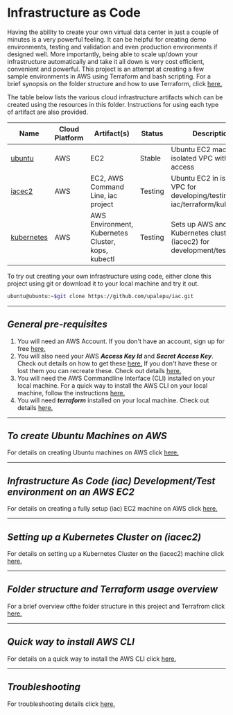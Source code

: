 # Infrastructure as Code

Having the ability to create your own virtual data center in just a couple of minutes is a very powerful feeling. It can be helpful for creating demo environments, testing and validation and even production environments if designed well. More importantly, being able to scale up/down your infrastructure automatically and take it all down is very cost efficient, convenient and powerful. This project is an attempt at creating a few sample environments in AWS using Terraform and bash scripting. For a brief synopsis on the folder structure and how to use Terraform, click [here.](#tfo)

The table below lists the various cloud infrastructure artifacts which can be created using the resources in this folder. Instructions for using each type of artifact are also provided.

Name|Cloud Platform|Artifact(s)|Status|Description
---|---|---|---|---
[ubuntu](#ubuntu)|AWS|EC2|Stable|Ubuntu EC2 machine in isolated VPC with SSH access
[iacec2](#iacec2)|AWS|EC2, AWS Command Line, iac project|Testing|Ubuntu EC2 in isolated VPC for developing/testing iac/terraform/kubernetes
[kubernetes](#kubernetes)|AWS|AWS Environment, Kubernetes Cluster, kops, kubectl|Testing|Sets up AWS and a Kubernetes cluster on (iacec2) for development/testing

[comment]: # (Upcoming items)
[comment]: # (windows|AWS|EC2|Not Done|Windows Server Basic|)

To try out creating your own infrastructure using code, either clone this project using git or download it to your local machine and try it out.

```bash
ubuntu@ubuntu:~$git clone https://github.com/upalepu/iac.git
```

---

## *General pre-requisites*

1) You will need an AWS Account. If you don't have an account, sign up for free [here.](https://aws.amazon.com/free/)
2) You will also need your AWS ***Access Key Id*** and ***Secret Access Key***. Check out details on how to get these [here.](https://docs.aws.amazon.com/sdk-for-java/v1/developer-guide/setup-credentials.html)
If you don't have these or lost them you can recreate these. Check out details [here.](https://docs.aws.amazon.com/IAM/latest/UserGuide/id_credentials_access-keys.html#Using_CreateAccessKey)
3) You will need the AWS Commandline Interface (CLI) installed on your local machine. For a quick way to install the AWS CLI on your local machine, follow the instructions [here.](#awsclii)
4) You will need ***terraform*** installed on your local machine. Check out details [here.](./docs/Terraforminstall.md)

---

## <a name="ubuntu"></a>*To create Ubuntu Machines on AWS*

For details on creating Ubuntu machines on AWS click [here.](./docs/Ubuntu.md)

---

## <a name="iacec2"></a>*Infrastructure As Code (iac) Development/Test environment on an AWS EC2*

For details on creating a fully setup (iac) EC2 machine on AWS click [here.](./docs/Iacec2.md)

---

## <a name="kubernetes"></a>*Setting up a Kubernetes Cluster on (iacec2)*

For details on setting up a Kubernetes Cluster on the (iacec2) machine click [here.](./docs/Kubernetes.md)

---

## <a name="tfo"></a>*Folder structure and Terraform usage overview*

For a brief overview ofthe folder structure in this project and Terrafrom click [here.](./docs/Terraform.md)

---

## <a name="awsclii"></a>*Quick way to install AWS CLI*

For details on a quick way to install the AWS CLI click [here.](./docs/Awscliquickinstall.md)

---

## *Troubleshooting*

For troubleshooting details click [here.](./docs/Troubleshooting.md)